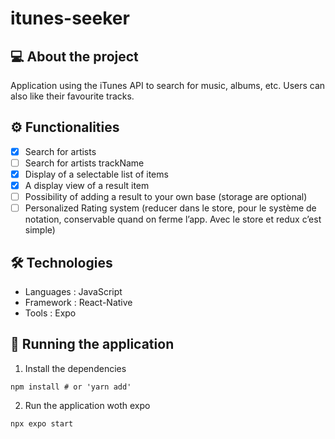 # itunes-seeker

## 💻 About the project
Application using the iTunes API to search for music, albums, etc. Users can also like their favourite tracks.

## ⚙️ Functionalities
- [x] Search for artists
- [ ] Search for artists trackName
- [x] Display of a selectable list of items
- [x] A display view of a result item
- [ ] Possibility of adding a result to your own base (storage are optional)
- [ ] Personalized Rating system (reducer dans le store, pour le système de notation, conservable quand on ferme l’app. Avec le store et redux c’est simple)

## 🛠 Technologies
- Languages : JavaScript
- Framework : React-Native
- Tools : Expo

## 🧭 Running the application
1. Install the dependencies
```shell 
npm install # or 'yarn add'
```
2. Run the application woth expo
```shell
npx expo start
```